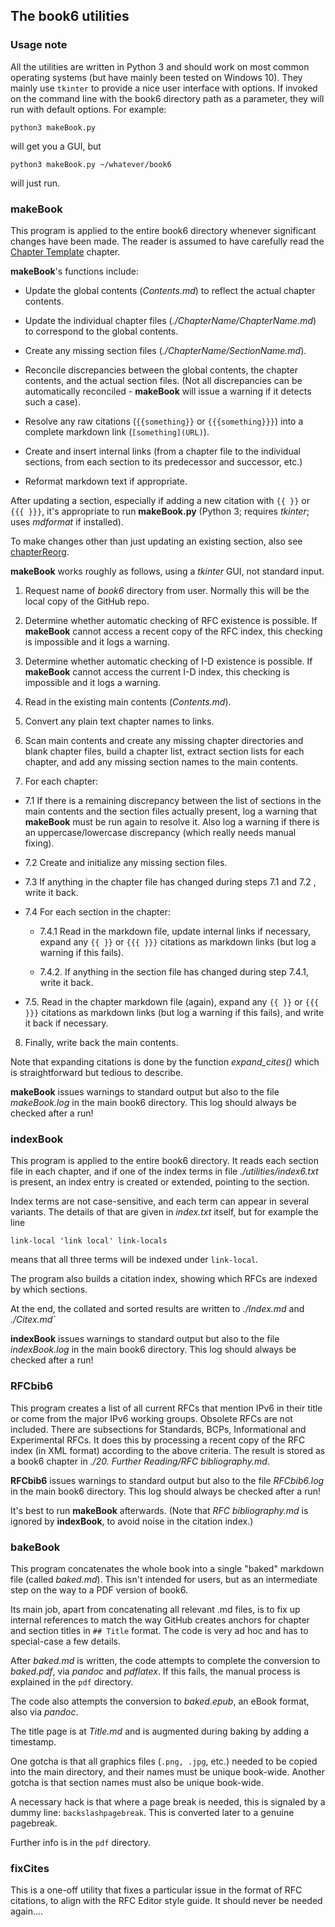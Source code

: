 ## The book6 utilities

### Usage note

All the utilities are written in Python 3 and should work on most common
operating systems (but have mainly been tested on Windows 10). They mainly
use `tkinter` to provide a nice user interface with options. If invoked on
the command line with the book6 directory path as a parameter, they will
run with default options. For example:
```
python3 makeBook.py
```
will get you a GUI, but
```
python3 makeBook.py ~/whatever/book6
```
will just run.

### makeBook

This program is applied to the entire book6 directory
whenever significant changes have been made. The reader 
is assumed to have carefully read the 
[Chapter Template](https://github.com/becarpenter/book6/blob/main/99.%20Chapter%20Template/99.%20Chapter%20Template.md)
chapter.

__makeBook__'s functions include:

 - Update the global contents (_Contents.md_) to reflect the actual chapter contents.

 - Update the individual chapter files (_./ChapterName/ChapterName.md_) to correspond to the global contents.

 - Create any missing section files (_./ChapterName/SectionName.md_).

 - Reconcile discrepancies between the global contents, the chapter
contents, and the actual section files. (Not all discrepancies can
be automatically reconciled - __makeBook__ will issue a warning if it
detects such a case).

 - Resolve any raw citations (`{{something}}` or `{{{something}}}`)
into a complete markdown link (`[something](URL)`).

 - Create and insert internal links (from a chapter file to the
individual sections, from each section to its predecessor and
successor, etc.)

 - Reformat markdown text if appropriate.

After updating a section, especially if adding a new citation
with `{{ }}` or `{{{ }}}`, it's appropriate to run __makeBook.py__ 
(Python 3; requires _tkinter_; uses _mdformat_ if installed).

To make changes other than just updating an existing section, 
also see [chapterReorg](./chapterReorg.md).

__makeBook__ works roughly as follows, using a _tkinter_ GUI, not
standard input.

1. Request name of _book6_ directory from user. Normally this
will be the local copy of the GitHub repo.

2. Determine whether automatic checking of RFC existence is
possible. If __makeBook__ cannot access a recent copy of the RFC
index, this checking is impossible and it logs a warning.

3. Determine whether automatic checking of I-D existence is
possible. If __makeBook__ cannot access the current I-D index,
this checking is impossible and it logs a warning.

4. Read in the existing main contents (_Contents.md_).

5. Convert any plain text chapter names to links.

6. Scan main contents and create any missing chapter directories
and blank chapter files, build a chapter list, extract
section lists for each chapter, and add any missing section
names to the main contents.

7. For each chapter:

  * 7.1 If there is a remaining discrepancy between
the list of sections in the main contents and the section
files actually present, log a warning that __makeBook__ must
be run again to resolve it. Also log a warning if there is
an uppercase/lowercase discrepancy (which really needs
manual fixing).

  * 7.2 Create and initialize any missing section files.

  * 7.3 If anything in the chapter file has changed during
steps 7.1 and 7.2 , write it back.

  * 7.4 For each section in the chapter:  

    * 7.4.1 Read in the markdown file, update internal links
if necessary, expand any `{{ }}` or `{{{ }}}` citations
as markdown links (but log a warning if this fails).

    * 7.4.2. If anything in the section file has changed during
step 7.4.1, write it back.

  * 7.5. Read in the chapter markdown file (again),
expand any `{{ }}` or `{{{ }}}` citations as markdown links
(but log a warning if this fails), and write it back
if necessary.

8. Finally, write back the main contents.

Note that expanding citations is done by the function
_expand_cites()_ which is straightforward but tedious
to describe.

__makeBook__ issues warnings to standard output but also
to the file _makeBook.log_ in the main book6 directory.
This log should always be checked after a run!


### indexBook

This program is applied to the entire book6 directory. It reads
each section file in each chapter, and if one of the index terms
in file _./utilities/index6.txt_ is present, an index entry is
created or extended, pointing to the section. 

Index terms are not case-sensitive, and each term can appear
in several variants. The details of that are given in
_index.txt_ itself, but for example the line
~~~
link-local 'link local' link-locals
~~~
means that all three terms will be indexed under `link-local`.

The program also builds a citation index, showing which RFCs
are indexed by which sections.

At the end, the collated and sorted results are written to _./Index.md_
and _./Citex.md`_

__indexBook__ issues warnings to standard output but also
to the file _indexBook.log_ in the main book6 directory.
This log should always be checked after a run!

### RFCbib6

This program creates a list of all current RFCs that
mention IPv6 in their title or come from the major IPv6 working groups.
Obsolete RFCs are not included. There are subsections for Standards, BCPs, 
Informational and Experimental RFCs. It does this by processing a recent
copy of the RFC index (in XML format) according to the above criteria.
The result is stored as a book6 chapter in
_./20. Further Reading/RFC bibliography.md_.

__RFCbib6__ issues warnings to standard output but also
to the file _RFCbib6.log_ in the main book6 directory.
This log should always be checked after a run!

It's best to run __makeBook__ afterwards. (Note that _RFC bibliography.md_
is ignored by __indexBook__, to avoid noise in the citation index.)

### bakeBook

This program concatenates the whole book into a single "baked"
markdown file (called _baked.md_). This isn't intended for users,
but as an intermediate step on the way to a PDF version of
book6.

Its main job, apart from concatenating all relevant .md files,
is to fix up internal references to match the way GitHub
creates anchors for chapter and section titles in `## Title`
format. The code is very ad hoc and has to special-case
a few details.

After _baked.md_ is written, the code attempts to complete
the conversion to _baked.pdf_, via _pandoc_ and _pdflatex_. If this
fails, the manual process is explained in the `pdf` directory. 

The code also attempts the conversion to _baked.epub_, an eBook
format, also via _pandoc_.

The title page is at _Title.md_ and is augmented during
baking by adding a timestamp.

One gotcha is that all graphics files (`.png, .jpg`, etc.)
needed to be copied into the main directory, and their names
must be unique book-wide. Another gotcha
is that section names must also be unique book-wide.

A necessary hack is that where a page break is needed,
this is signaled by a dummy line: `backslashpagebreak`.
This is converted later to a genuine pagebreak.

Further info is in the `pdf` directory.

### fixCites

This is a one-off utility that fixes a particular issue in
the format of RFC citations, to align with the RFC Editor
style guide. It should never be needed again....

